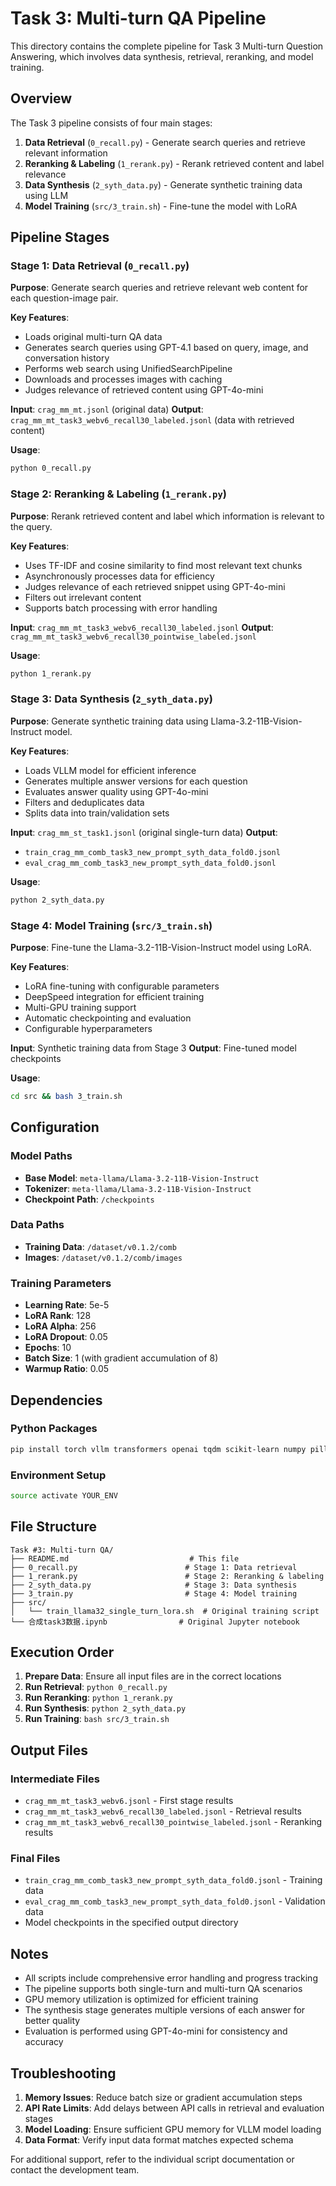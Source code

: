 # Task 3: Multi-turn QA Pipeline

This directory contains the complete pipeline for Task 3 Multi-turn Question Answering, which involves data synthesis, retrieval, reranking, and model training.

## Overview

The Task 3 pipeline consists of four main stages:
1. **Data Retrieval** (`0_recall.py`) - Generate search queries and retrieve relevant information
2. **Reranking & Labeling** (`1_rerank.py`) - Rerank retrieved content and label relevance
3. **Data Synthesis** (`2_syth_data.py`) - Generate synthetic training data using LLM
4. **Model Training** (`src/3_train.sh`) - Fine-tune the model with LoRA

## Pipeline Stages

### Stage 1: Data Retrieval (`0_recall.py`)

**Purpose**: Generate search queries and retrieve relevant web content for each question-image pair.

**Key Features**:
- Loads original multi-turn QA data
- Generates search queries using GPT-4.1 based on query, image, and conversation history
- Performs web search using UnifiedSearchPipeline
- Downloads and processes images with caching
- Judges relevance of retrieved content using GPT-4o-mini

**Input**: `crag_mm_mt.jsonl` (original data)
**Output**: `crag_mm_mt_task3_webv6_recall30_labeled.jsonl` (data with retrieved content)

**Usage**:
```bash
python 0_recall.py
```

### Stage 2: Reranking & Labeling (`1_rerank.py`)

**Purpose**: Rerank retrieved content and label which information is relevant to the query.

**Key Features**:
- Uses TF-IDF and cosine similarity to find most relevant text chunks
- Asynchronously processes data for efficiency
- Judges relevance of each retrieved snippet using GPT-4o-mini
- Filters out irrelevant content
- Supports batch processing with error handling

**Input**: `crag_mm_mt_task3_webv6_recall30_labeled.jsonl`
**Output**: `crag_mm_mt_task3_webv6_recall30_pointwise_labeled.jsonl`

**Usage**:
```bash
python 1_rerank.py
```

### Stage 3: Data Synthesis (`2_syth_data.py`)

**Purpose**: Generate synthetic training data using Llama-3.2-11B-Vision-Instruct model.

**Key Features**:
- Loads VLLM model for efficient inference
- Generates multiple answer versions for each question
- Evaluates answer quality using GPT-4o-mini
- Filters and deduplicates data
- Splits data into train/validation sets

**Input**: `crag_mm_st_task1.jsonl` (original single-turn data)
**Output**: 
- `train_crag_mm_comb_task3_new_prompt_syth_data_fold0.jsonl`
- `eval_crag_mm_comb_task3_new_prompt_syth_data_fold0.jsonl`

**Usage**:
```bash
python 2_syth_data.py
```

### Stage 4: Model Training (`src/3_train.sh`)

**Purpose**: Fine-tune the Llama-3.2-11B-Vision-Instruct model using LoRA.

**Key Features**:
- LoRA fine-tuning with configurable parameters
- DeepSpeed integration for efficient training
- Multi-GPU training support
- Automatic checkpointing and evaluation
- Configurable hyperparameters

**Input**: Synthetic training data from Stage 3
**Output**: Fine-tuned model checkpoints

**Usage**:
```bash
cd src && bash 3_train.sh
```

## Configuration

### Model Paths
- **Base Model**: `meta-llama/Llama-3.2-11B-Vision-Instruct`
- **Tokenizer**: `meta-llama/Llama-3.2-11B-Vision-Instruct`
- **Checkpoint Path**: `/checkpoints`

### Data Paths
- **Training Data**: `/dataset/v0.1.2/comb`
- **Images**: `/dataset/v0.1.2/comb/images`

### Training Parameters
- **Learning Rate**: 5e-5
- **LoRA Rank**: 128
- **LoRA Alpha**: 256
- **LoRA Dropout**: 0.05
- **Epochs**: 10
- **Batch Size**: 1 (with gradient accumulation of 8)
- **Warmup Ratio**: 0.05

## Dependencies

### Python Packages
```bash
pip install torch vllm transformers openai tqdm scikit-learn numpy pillow requests
```

### Environment Setup
```bash
source activate YOUR_ENV
```

## File Structure

```
Task #3: Multi-turn QA/
├── README.md                           # This file
├── 0_recall.py                        # Stage 1: Data retrieval
├── 1_rerank.py                        # Stage 2: Reranking & labeling
├── 2_syth_data.py                     # Stage 3: Data synthesis
├── 3_train.py                         # Stage 4: Model training
├── src/
│   └── train_llama32_single_turn_lora.sh  # Original training script
└── 合成task3数据.ipynb                # Original Jupyter notebook
```

## Execution Order

1. **Prepare Data**: Ensure all input files are in the correct locations
2. **Run Retrieval**: `python 0_recall.py`
3. **Run Reranking**: `python 1_rerank.py`
4. **Run Synthesis**: `python 2_syth_data.py`
5. **Run Training**: `bash src/3_train.sh`

## Output Files

### Intermediate Files
- `crag_mm_mt_task3_webv6.jsonl` - First stage results
- `crag_mm_mt_task3_webv6_recall30_labeled.jsonl` - Retrieval results
- `crag_mm_mt_task3_webv6_recall30_pointwise_labeled.jsonl` - Reranking results

### Final Files
- `train_crag_mm_comb_task3_new_prompt_syth_data_fold0.jsonl` - Training data
- `eval_crag_mm_comb_task3_new_prompt_syth_data_fold0.jsonl` - Validation data
- Model checkpoints in the specified output directory

## Notes

- All scripts include comprehensive error handling and progress tracking
- The pipeline supports both single-turn and multi-turn QA scenarios
- GPU memory utilization is optimized for efficient training
- The synthesis stage generates multiple versions of each answer for better quality
- Evaluation is performed using GPT-4o-mini for consistency and accuracy

## Troubleshooting

1. **Memory Issues**: Reduce batch size or gradient accumulation steps
2. **API Rate Limits**: Add delays between API calls in retrieval and evaluation stages
3. **Model Loading**: Ensure sufficient GPU memory for VLLM model loading
4. **Data Format**: Verify input data format matches expected schema

For additional support, refer to the individual script documentation or contact the development team. 
